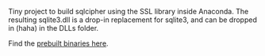 Tiny project to build sqlcipher using the SSL library inside Anaconda. The resulting
sqlite3.dll is a drop-in replacement for sqlite3, and can be dropped in (haha) in the
DLLs folder.

Find the [prebuilt binaries here](https://dev.azure.com/eduardcdumitrescu/conda-sqlcipher/_build?definitionId=6).

